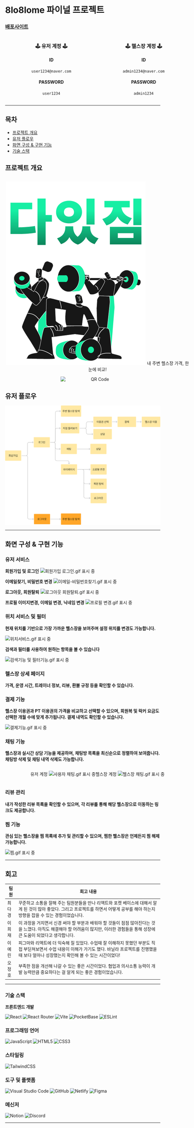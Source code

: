 # 8lo8lome 파이널 프로젝트

### [배포사이트](https://daitgym.netlify.app/main)

<div align="center" style="width: 600px; display: flex; justify-content: space-around;">
  <!-- 첫 번째 계정 -->
  <div style="text-align: center; width: 45%;">
    <h3>🕹️ 유저 계정 🕹️</h3>
    <h4>ID</h4>
    <code>user1234@naver.com</code>
    <h4>PASSWORD</h4>
    <code>user1234</code>
  </div>

  <!-- 두 번째 계정 -->
  <div style="text-align: center; width: 45%;">
    <h3>🕹️ 헬스장 계정 🕹️</h3>
    <h4>ID</h4>
    <code>admin1234@naver.com</code>
    <h4>PASSWORD</h4>
    <code>admin1234</code>
  </div>
</div>

</code>
<br />
<hr />

## 목차

- [프로젝트 개요](#프로젝트-개요)
- [유저 플로우](#유저-플로우)
- [화면 구성 & 구현 기능](#화면-구성--구현-기능)
- [기술 스택](#기술-스택)

## 프로젝트 개요

<div align="center" style="width: 600px; display: flex; flex-direction:column; justify-content: center; align-items:center;">

!["다있짐 로고"](home.png)
내 주변 헬스장 가격, 한눈에 비교!

 <img src="https://camo.githubusercontent.com/6e80a95085a1542f23ab220fa181eb8771c218a67fdc7a736043c47bc4ac8ed6/68747470733a2f2f6170702e6e65746c6966792e636f6d2f71722d636f64652f65794a30655841694f694a4b563151694c434a68624763694f694a49557a49314e694a392e65794a31636d77694f694a6f64485277637a6f764c32526c6347787665533177636d5632615756334c5445344d5330745a47467064476435625335755a58527361575a354c6d467763434a392e66794b5f77466e437766465a48795167584f52533752596156527a6e4a677752447643793032555035496b" alt="QR Code" data-canonical-src="https://app.netlify.com/qr-code/eyJ0eXAiOiJKV1QiLCJhbGciOiJIUzI1NiJ9.eyJ1cmwiOiJodHRwczovL2RlcGxveS1wcmV2aWV3LTE4MS0tZGFpdGd5bS5uZXRsaWZ5LmFwcCJ9.fyK_wFnCwfFZHyQgXORS7RYaVRznJgwRDvCy02UP5Ik" style="width: 40%;">
 </div>

## 유저 플로우

!["유저 플로우"](image.png)

---

## 화면 구성 & 구현 기능

### 유저 서비스

**회원가입 및 로그인**
<img src="https://lh3.googleusercontent.com/fife/ALs6j_H8FtPgIv0m4j96v0rysl9HGOxWCVhYd6Z1zFgDpbBc3IgM5wf1f4IrfPQP4MsPgNUkb4zSdn8Qgd9y11WaccdBCHS0BU3Oj_Zvv9Fy7Oz1farTSxNrOzZgjo7mHBFmWvOFxBKWfQpmJkdCZM7OeJBF35JIMGE8evUg4sNybjVSZY4Ipy1-T1xQVilcaVpmbC_nzB9LqNXcAmfBF7ZPSQSdyS08Yqo3WhZDYhtD19ZSEDkIS29W2RZpkIoXqZDSaEt_g1AhX5_LqM1MKW_0dNVpjyqH-KUK08PcVNWNeQcn66qH6z_tIJEL9WoSAKGM29pap8ggdfw5bBpG65tBVe0QXWWIDP3EjnOqD5wVuuEsWiAFEMCiF2FptG39A8SgK9z9cmTh3jeXja094Ah93kRzGB3AvdWCDrDdMql1zHDrO8vJXfYzyQVhGXX3UCzcgE2JI9jcCnPnIVElEDcpCn6SKILamuyBIBI7v9lbR_6dVHRoFYvJbsrtJyqILcKC-XyM0BAJIYI8qQkkl2wWvimWOY0xtGTbUjhTnBliPfFKA1Iz0GEFjuvmsKEHj9wVOsrMit8-byxJ1wvdtzqva7POk_iWSqw1TrGn8yymjCeOHg0GGEte4crlAok43N2ehGubWOT4Hgyg5FwtR418RODYwZ1jRdzNS6ZMI64ldU5FK0Au_Lp_KXrWReg9bYS1K7W22HblJR1zQrutxqJ10zSjc5bpgvhpC8-ER_BLbK-XUpTr2gTKARq_9ulw4pTBTi079ZcmvC36OBgliCyd1txMDvHxmo28-zC17oMnz7x4UjnPyC89ND8xZ8Ttx3g2x3ht87f-P14cUnliLeLHbvFo0U88jXzSxfXZb02mNguatKzmjbYZDSrPxbZzPrk6O7ci8Sx4uEmOvJTaViKklAit19UonzNfOM_Kg7NeZGIClZEkcyquGd4SEyQPRg2D2olNvHgzDGDSTb5MIocHLBMssNLPY5_g9RsE8LIvIKVlm2qfTa_Xq7fle02y1SDiEl5NAiA4dv59XPIZ7Kh6htAEQqlVMgNcCtKhfdTAcJcAVLwkcPeHCCZAHj_OFsnS0owui9LzWE6jJRLw_KTPQLZiCEbdXE5wcScSUfQavVoA0sYYl-NNpUVMYxtymtXM8mRpZeSllmlFNrG1hHpnOTpsXt7DbTKgoo8ecEnTnmEMU3uXVxD3mlHx6lss7ib4zQUUx4ORNLdFXh960khqcp0adbQJYfp-zyskHxnlfAFliY4v6SKYhka9gr0w70FF7bKLvooU19U_tI-WNILc9u1v7MgLn4QS8Be9ga6Dd5DXnF2Jy8ppLJBhj21KFEowCh06K6po85UQLKQelQhMVd3JSCwGTKVCdVDrqc5_gj9S-ymiwI_TaSTn-wG-LVnRyNfCyl0jXIp6XAKutA73FJ9lMbKa3R5317senvkC0g7keuCVK1vsQSZDFHImpq19iitZSmK69NZYI6HBhWyLlS0j8O05Wg_EVftLyHJgaKcEufuuaEkzhEQMvUrEnO_hPtWN6wtoxetEc2pUYfdKvmJoi37uOQYaDHSsaCeMNTyY2giCeVdvFWUbfMkjx-xGX95LNUadr6JVDNFD=w720-h1480" alt="회원가입 로그인.gif 표시 중" >

**이메일찾기, 비밀번호 변경**
<img src="https://lh3.googleusercontent.com/fife/ALs6j_Fmrc_fQDCQELrL5wgaBE5oeThLky_g4XDrhzdgb73be56rsT1zxO-7a4jqgfxNrJw5saRkTCC4ZN1RroqTNMyPuTYMQvlbGnfWNHGq6Bx0JIMEUeBkvY1jj60AJQ7hH6TTieiSnsu2niUW2Uhh0wpknuMMlFQV2wV4sN70vJbVkWqPp7ILihluxc86bfOvz-l3ZOggSuKeayrzZv8b4mNQwaOiwU8Fj97gCEJUHA1TrmR17C_iE56b0PX3ydQw_KlqXrWf36sEWUSZjizxw3UAVbMFpeBFQEMlPByn_bIgA1HtQ7vvXG0eigl7rjKuJ5YWflRJHpcXtOOenkkNayE6ev_kwUG2pqJQJ1ptqnBetL3UD5RI1Y4gbknmLi8Ixp86UxWvp1p753yXhT7YjTCrOsfhcX-jGwVGcecRLDthWTmhSWra1dH7YzuN3MNLGXQHbEidh-ySedzlWjTDDK4tv81bJJShVGl0bN9se7CxDVgvy5J3hjkdNjdSDrayXsj6ZbfoBtJRtsiLsvAynGUHkH-32RGBABBedozEf_J3DQwg7Loh3u853rR02M8mU58izzcSPb35ZDPs3LJjXK_JTILe7jYIuuNlYROUGVloWCkm4Smow_dcwJ1Twb-svNrmXqsS3rer07-BdSGvqylMS6eNgJw4ds34CBlOCPpcC7Cftt-t0jT3IYbB6fNX0BSEg7MwIHKO95RTIu_vY_-HlYr2Q_if5lLz8kfmtb0QG-pGSA6uxetKFe4HAlO-lc3I1JoY9rXkoKuJ6Na0mJUEJd4Xg7iioBZ5uOrUf6KDHJ0sRHvdzSWVyQS5ryUOh92OaHo6Tgs7AU0dGF_0ywiF93UAyoNGb_h7I8Ta6mgbT5gz0eaeet5rx2OX6dHXoNB1rMG6NPccpCihnsgJo0m8f7WnJMUQ5ZwWtFmyWHYyZ4qkWSAygOiMbIbMkqOdmYKCmCwS59zPcXny60pODHygdOBj3-Y_fVgWVnEligRLJ5Ltmi_E4Frdsl7RAqKNNXZV3RnsqTbEtnHQiRQbHb0LDF87FCN_dzeEnHTPoU_3Ae9dlY3Z4KaWWsAJ31yb2LbNkXkIQMwbb-665cfV1AkbnrRB-lQozKI4dRcHJFVv4XNcYmvNdjCS4FbNCwGnGokscvt7J62Q8Fp8NiSm9KaZLqyfYbQjk27R54IfyiADllQsX2CbXP0sFiSCMq9zBCYRU09Bo22PZf4uY8a44C3WNr9C9rcZvSS_9Zw5d2PHUrPjAmcFiyCID8VLa_5B2SSrDd7ZOlpsbmMYjL2Rfe55osunifVQICFCdLdtGwzmcHS3yjRE1ZWVKUzUeyoH1XjEcrFyS90dgPnmhUHoCukdHOpslRpK0LX3feONQAmvjTmibJxRXwc6sOZpr3sjTNnEy-ZVnZadiHCriTW1c7dXFrJHuoVrJcgshztdMaN6mqT02rJzJ7rtiMCrbIk-wKV98GUzCj_HfnIt4VIx5pa-UASe6b-n8F7t8MaU-3Yc0e4o27picCUgeLlBeJrncylwhSLIJqvT6S4UYMkc5_TyIkPDafVscwoSR9kum9nZJp6QCaELso8_gmG53-cC9wGgMAo-a7omLs53DQ=w2560-h1347" alt="이메일-비밀번호찾기.gif 표시 중" >

**로그아웃, 회원탈퇴**
<img src="https://lh3.googleusercontent.com/fife/ALs6j_GYu0R2ectfnq_DiBNV5_EaSZVyuRFc8hORwpnx_h9E3xpI1tzG2Fpx0pvlmyteyDqs7gosHnxDY72YrIGDMRzfC3Dp7u_WEEKmTa4WggPM6fhbFJ90YdRNfSkwjAl1JQtWBHkmtNJkjyqwRVkQu7OC5pddysBPenJZ8dXvKrQk4WuRQ0b-clv8LaNbdTdH9_loNLdgtp8sEyUA0br02-hvosqx-_b0KuYlP88XO3cgw_79-3lIfT90MmOo1TCj8lc6FoJt9ApOGq_-rg67Qx2htVE_pWXQ5JD3zshEGYCJ8cTPlz13IVunSXozANyU4QMe3fdsFzGZGJusRooD_6orxr12tnALYwCfJLotL-lPxo4Z4FAI8LV28DvCYeWVasWA2kHhqmWgUkJi_3AkCk7SP8jWPtdrzVDmeSKSiGDKHBzfI5QNmODM79AguR465MQOsWIEXtaG6HDP1mYPGqpkOfiM4NiELMGDzMkyBTxRCOct9UOyX-DSSjlaGui7rZh5A9ooW122d_NMMfBwuDqlM7liqDSowPhVCp1nz8QkEP8kTUdAMvog7w7z_s-8hy3Ar80KSoy2Uv8lvEZq4jWwo48HDGq0X05cLkgu5zlilZlS-282-0sRCNfXUCoJLj37IvoM-6_3rmFpF_qWJ-5uNk9cct_bw91GDMIJjO_Cw420k9odureNwHItdSpAJLtIBdnhOB690l6Ap-cXPAdbkVaFreo14vH7MKN8q7B6ztwixOT8Z8rsaUqeUHmFj8sjnc6a5S56gNygVLZ8AqNgQY7POMf2Z7waAcV2EyVhn1ChsvvtABYikg9iiRP3LBPuJNPUts9ONenbVL-ICdkjpNi7szgIUbp-PUXxxHXzA_QeTsk3Y7pRbi-8lOMjTluQla7irZQQXS15iwCkEnGR1EsA2XuMVIBKJFzqVWwRhCM4thg548z-2eRoj6tIHfcXEF-FuV2E4TB8JzFArQvBny_6M1PmdULBiMELoy8hK2a6zGbN3PYC12-pD1PtJI739YFzFCEYLFBEeDUsCPkp8Yfvku5rS0-Ljm8ubjwn3VvX2XSXRE20_5JcqK2YncklgwUhOKcmycFUuo5AJzfrhhJ4sZET_AnS87za13PkNYkGtzSRT0u2LLOFBY_iPEVxf2mxfQ1m_8vgLHosRU9JRwbmVwDSHiNaYQ79wTMbK3cLTw0OTJ---hI9T3eWuMoHUSKtEXKhK67mtsRpVINzCCuXG9q3Ibj8tDhrZ9cjq7dAk6wH1q5A-PmYXg2F2i7LoXxBiRovza_ObRC7iwHD8nz9fL6G-NjhmVPwgKSAci1poqejD-xgep_tC8DOoEpt49qiJaeQKBWUlb3iNElexO1MRI1xvDhpPQQDhDC_vzomNPsiSbnT15oYwHrGHJWVTXOmeGkCRSq_1_EG0ZttrwQXnH0p_UzKkhGCyveGzTu_7bGlkidWTGi-kD62q4jr-R_2COAa6g-4YiGPLoHnEN0tPKhmmlpk8P_B8F4RE--f3twmcsfGhircpp6nqV4wKKygAAF0mvjmBl4tkvgOgRlrAfdbsaxAe0Re-lJ8wLsWk5CDuOrvjcnmydC5d60UL70ZGGgyx3R5lw=w720-h1480" alt="로그아웃 회원탈퇴.gif 표시 중" >

**프로필 이미지변경, 이메일 변경, 닉네임 변경**
<img src="https://lh3.googleusercontent.com/fife/ALs6j_EbIC-qOdy8L1jBRxH5vRtW4XwRBbqRrKF0ltY5Nix75223pBsfMvFK1e04HNTlIcwQASQ13mARv7NpG6-yEXCNPFOr0rSh1MQgeCriP2UX5IGEgHbhm0he_Bs4KFSeFFut9plOKGhEkl55uDovgecXHQwtUHd0OCK6GjJuw3zoxUysTdX3zTIraWMqgp_YZeN7Tjnp_c9XP8Jkdk5S9lBirQklhjW4slPRekmiebe6xDn9Pa1m_7eucgm1UdxG_jJ2HrggXwSkdkeODK2108iD6_RZKKnravtl_LS8949-ROZTZo0b0wiYvkyAe8N1VWw7F2jTr-hOmxOxiw2EcZzPRHMQ0Euv2kr5E2d5AEwIUj5uOOz_564SqGDEETC3xfLbocchYSIsjDjo4ZNz-wiFJtkMDFWv_J2Jz_HE9x8nZDYVlFlx2hk7P0kSPSao9yB_y_-YNxODYVPlPb-FjJh_mjRctHue3jEuPMgHOeleQDxyB9Jya3NW6P-JGYzFSIAT70uU3CI3dSs1qejlMq6JA2jKs4hj2xrdKOdOUGWmfwDeouREhldbItJryds-pSlYZ_tkV-_Y22iOxhKEKIiv0fwCWlvdgIONy0FLr5eTrkwqc1cA4Cg08E_tLWjyE0oD_gPjWL3YGzvfByqh8Ko2tI6rkUG3N6ZH3fzC-xn4gJj9tXEWfZG_snoVsn_w5jMgbp0dkKn6nspCor7uEXhYKTJKJ6rUyYZdj-m94MauT3XN8Zhm_CDSS39hsH0jLG62cNk2Eh90BpvLKAXm8SdCmwhw51vC7wpieohwZCYGxA29ysC8xJWc3l9ppTDdydyIjgpjSvqU8cEjF4DAJo-4SjrEQAVJUn3tRUGtrl6NLGxbm0zP9n6b2_wFPF4Rd8krGE0DGPoSzEMyEQe-Aim3vQW59xM-HMw2wQZAtaRzWDUsS7hSoTo392eFrOHzOXTHfgGiO1_0RTtbsxl1Z11wYHwhj_kRnktaTRxgIUhBbCIU3PYczruRSMiJehGgsCLw3aQr9L7TKH4_fpnVq8VkpigLCdxIr1W2HdkvRCoSut6GmulNePLdtyxk6eVd_b7JkfVQFuX6w7bmtr46vt8UgBld4B0PZxPAPt6mN8uI88OxIMLgueOxfwM_STLZG8qR9csHN6hHG89USLqY2D1X0TAnciQ_YuhMh-CoDBNaZOyQly13Ge6qsM8OoxIxaOmhcRRBQdP9aluSLTjZOMB4tYMDqDhCh6bmzS9tWBJBrfsMLmqNizZPXlhlUBX0BQsJ2adoB7Vk98h8LW7A9xQoU-uY7HNcmflv2TT7nSY4sUvN4mddOdagxlbzZawKZu-K27xehYG1KE8xQsobLCkCSgAoCCFQLW_Wb4JCxiCAS2uGEU185rZHsRBVviTsRyR6QESlsDn6HkAkjlN7MafvICI2SBloW7bvJCKNae_5eDGwVS1a-cRXkidVlo_-5wCmRUx5L5xiLUmcz1O-qzVJ3uUn-L-ZOeddvCdumFk-4JWoXhw-bd_0_HtiAJTDpxDrsbT3SRe6Ejxwd_iAPKyn4olbdUxeadFtLAnOhnI9bSBpDi1j40jZqpVjG789LgcpELhxChMkJ4ythQ=w720-h1480" alt="프로필 변경.gif 표시 중" >

### 위치 서비스 및 필터

**현재 위치를 기반으로 가장 가까운 헬스장을 보여주며 설정 위치를 변경도 가능합니다.**

<img src="https://lh3.googleusercontent.com/fife/ALs6j_G95IPCzvCZNsHttHTtQloyu4fRACZ7Q2ytbmmuvuQgdOzib-sxJqTYBvldWndnMPqwZzaTAMz1HFXyPG0VDu-7QHvPkZDWz29RbO68gA5qrUBb21TBRBFtAA8vtI5Px0OtjJ4zrFEFvwtgb23t6t5tNf5RJ9L6wWWrs575WdzTVthRZRBPusjexFT0bWPgdXQQOdvXK1eA898fvUiolIka_Nfgyn-tTon551tnBraQjaj5rUNPDGFiYwh5lSskCpQSQ08YmHD2lUkvfKBt2aCruN8dyZbCOqFvFQKu8HiDZBhYp_Ww30IxvPXCS5Om_IeQUuV34F_Mt_Q-95XXDz3ouLma0daRcC5wPXD08YWRFIXBByFYr9eBgKWiZs7cCO1nQuGTAZs8blM4HZXsEF-YMQD2G4yq2VH3_Pd8MaJW2zx8ZCrH7WixwQN5JmMpvcAQxDJ1H9VmHKmFmWpg9ZkZTT7Ldyh0ZbABcjNaCbxJ1WLZJNRdg_en_xWivCQ1BU1ZZItgUfHIFaEUwwTHmf-IDHAsPddGBxoZld9wopcMeso9Yoo7E-x_LBFBfy7GS-LPyJZn80L5iP3eYLNNvPqXM98FBUy6EgK2vrs_9Ap7C7RPAAsmPuVr6wnSVwGxRIXfUPW8FuWF5bwAIIO8WW0L5B-V0_OftvPneodAOsX9tjWHX5bq3Zl8XeGfAMPaHvIGYEaas-rxUyvuTxrNfiVw8EyunbaWX9FJGjXq6wHYYvnPjAOupHJRjfY7AIlltU29BOR96VbZoQQszv7JVRCHjXEu5d5QQVzfBvRZ29H8M657Z5y3vfLDZZh67SSyt4Fv8qZuMrlUGVKVNhetCmKAly-nBmuyQPSts-zQKNiIXgyezNIYCNqTn6vdQGR97LHUecaRQ0xwpyWX3dnSFVdBbXDfvJL74zwZWAoXxSfX8KzIEJVbg_046LNy0eXBQQ4dd7ckrCuWk9DTw6BbtLPqdL0wIfdawGYFYVdfdm93UJpKbGBaalz2W4TEx1V6AwUMQmssLea1OQnQItA2o_Vk2-lXaUuloFxHEnSPRMFsK1KSglfxJr9gUpME7jwcZP6tu9RqA4KMbtrj9-F7aYSdXhgx77vVLMHPR7wHct5T8Q_rOwONGQLpeN6K_Tahgv5QjD1_1i-4Q9YIdParVhKGrF_bq02lb24-60ztXwWnoT3KmXkNtZQ9KgtqKh4J0yAua_1UEyOme54rsS_oIvi7RvIS1o5OH258NliXfkgy2-3UzIxSZNQ0yqvJ6TWhVPTRATDknXk7hyQxd_AbrAliOne409IrtwJdmefa7TeEGqBdbeODpgb3YCGwWjCrMUB7H-m-Z-PgINBJC9a3YntF7gr_9HbJ6qenAF9LU0Y1HSxKynnct-TM2pfJq-ML3WC9Wktgnls9wDwgOLRg_bdF4rF81tKx3aqnTFpyXqirAgS5-5x7yh1i_yA4VsUf-WP_QnzaOh8W2k0kZDwoG61tCRJadCbdlq5jW3FjjmDN5VVo8ZA7gYm2KjFyaVc3NN7m0fLjV0p2xBZabPpOkAR70t4HW1roHVA8Tc0KTXMsXCIasMKvf5rCtMUvrjptVn2GjKmt6PYtkq-Cew=w720-h1480" alt="위치서비스.gif 표시 중" >

**검색과 필터를 사용하여 원하는 항목을 볼 수 있습니다**

<img src="https://lh3.googleusercontent.com/fife/ALs6j_HfhgRCuexmsSFPvB6snNUUwHVHrRQjKaxI_SoNly-As0FHLH2707Jk3HQIOhq_mqCA_k-t5fvMdhpE5yc3AQSvILXxdbwWU3gS9eNkWo0oAMeLSou1PUHYOKUDvr5fs01NX51jH9D72WZ6O8NO5y75Z3WM0HjxpTGWVvJ0YqL4bRZhw9tYwiGgnNMhFyh3x4u8eJxIGDlCzMxX7v2djYX2g8w3fUkLHEyAODZUnBGzLfUTr81RCXeyoQbSS7yZezxexhGAfEpNNb7ikFYkOQXnyHTLXETunQypShGNquMzl3ZVvyRK-LT5L_X9NufxMPdps_d37LCoJ3y3Y5RmnbhXFqSL3f-5MtGrCx7qPQkUgrXqLgdcKO_Kt5Sw-giYz7inW2LKHEBZ6yhZxOpkb7Si1JV-dXQVotR8jaTRx_4uz5H333kR-9RdsKpJVoUYeoUirCwfB-U4FbjjBAmzRa-gOPRxL2aIYAdhjipcwiysxYvj9_4QnPhH6G8D4BoIl7brdSZjpnlXJZGbAJgzDaQeYn-lz3MHHRjBoj2L_Wo9ZVtiONMZ5c7Ns8O1tNTZsxxISXnBvffbDXWL0R9wvxOJGH98iY3iKVt9fxSTNbOL_sbUl6PblC7Zm8QiM9JLr0kHs8_WiE4SuKRGgDFitvkXo3gbwu5Rq87BU1m5hJGG4w8ykUbhITOcRLhpRJEetDsVBRzLUPYBf2r_yiv4g4E0Pr4c6OSxUdYBqRcAunk-Di5brOPu4d1RoccKwvDmHbBjLTUmG95_Ltk_iV7HNfEJ_77MTW7QmpaWTC8kaClRqIPu71BiBVnfx9hRZ5crNjLUvDwyXjYkeS-0HU1xduOk4HL63k7gvhDcAAsHUE6QxznXHmqTbBP-7FFRIiHx6a65zHB-bNOpRxJ8mL_cCU3-DN1kDNI9Q5ybe1AQXnvqsvJT8OqeeU-nEp9nOBI0KPsrNM-KS2hdUhXlDQgN10bRPQ6C5KBA9yYxZjLr5kYuK1tX-LZX4OpNGWThzltxmzrCE0vlVvKmzbTSHWzK0rUE0MPCkTbERoUy_HQA840sovqSarOxR2qc93NlhV87eDpSraEj4W4lVl6QLLFkdjTzJ1ot0Nn07vbF_Sv1r94fSvfrHY9mjXAl7QfYToZuAE7u0VduY3lvff8ODS5pwCXncWixbqbAlz-xAAdjzxdaPoO-j5suqMRHTggCmJzjLv5Enuctkw2Iru0eYmyt5ArJFnKMh07KW68PlT2MsijNu80Vhi9Tpni7imCiGbHiq6v6IjN4cdIdlvgkAeb_1LVZeY534RUNSr6aoWebms45qqh_TCrlNPFTynDS-NFRGOUT15fQmQTOawV2qqw1p0C9_b568Wc3w9L6BStF6nun-v-dRsAIyuld8bkHbzjkvhCqK-7f3BojeZw37MY1ftmHSrW18U4OZYckXF5-9hQhrkA2294EoayG2yRUxz26vLqVBg29QPDLKxmjHLhuyUEEKA5MUwsYmXV1KgH8WeJDpVqnUaASPvmfNd0uOELobKwhvdzl7npjao8slakU-J7ROWoNTxJVwmJT0J5BY4nSr2h-nUtd_cE6Pu3iuZwELu4J95_lNtgjp0wYag=w720-h1480" alt="검색기능 및 필터기능.gif 표시 중" >

### 헬스장 상세 페이지

**가격, 운영 시간, 트레이너 정보, 리뷰, 환불 규정 등을 확인할 수 있습니다.**

### 결제 기능

**헬스장 이용권과 PT 이용권의 가격을 비교하고 선택할 수 있으며, 회원복 및 락커 요금도 선택한 개월 수에 맞게 추가됩니다. 결제 내역도 확인할 수 있습니다.**

<img src="https://lh3.googleusercontent.com/fife/ALs6j_HJltMvYIP1XSaehyAqGyPJVmaOXChuRGBKAl_OiK1r8ADDuWiyrefTixOfAiXplxxsMvlVzY0FILfLIMdEP12bqA5SMHIV-hz_t-5zbwWiP_y8OsyaBZZBjBacQo17nN_gO0heiS3aXEeomtPMxPg9CbEFbNLCatXbP9QZcA92lE71bTESV8u5xb6MWUG3nrMFeRh-LMiBUcVrCg2cFbi_90Bu2DLZOLGQ3zcuUPkgbBx3WLKP3DfXPx7pAXYwSuLwjhKCUwcWTrYvebb5rUIrSoCvJjPbdxhk5tfRolWkYeMQqlspLDYUp7kuMvW7hvn19jPvhLpRp03lyEzyxYrn3UuJUjvY-fi1icnfeG-Ny2iHV1BXP-7LOght1m1S_xmKQuc5-wzRQl53sumfpNUDqMeHYPBceXbwKemCOME4UVIpl8wLPtfEtrT8J84iROG2Z6fsR9NdSkrvyElHXaM0Eo-_nXm1uZ365iCD4sv2RQyMsW2NgY4YcpsBCz3p6SoYDILH7l1CsSVk58DvWwpkhRXi9BevSLHIqGy40xV68NHQ4R9-xxvYYfmdta2IBAEpu4gXii7S8kxVqYIwYJWnNkIdlT1jzBPIw-MVCVauhrLx44H9tG4IjZox4OHyANwSO65PXuLFj5ADSDLK7ayUlhUZHSkrszgDrlxQ-A1j2J98NX8-vm3XtT1I2iYWhuZfSlSAJxNIlif5RIUPqgAHPBFKbbYMFeBWQbjM-SoH6mOnWFucfPvfWdfZr4V8plZEaXndGylxMVSFdxsb513-bn_-4kB29MjNuvT1kbNlxeneehIx8gpHbukCBHe5_JkYZt663BVKf0CQrI6qi3UvbQMdd9bgEIQvuTGbEE-vSb4ha5wieOJ6s_IR7pi_G4cBIJSwJCGQPPUHgVJcFyylLGDp9dd2vk4zV1e5qXO9AmGyxjwxNFUBmilqevXIoX6nUbbBRH11KjpIN3M5fWxiUZXeve-CIdmEvfYUv1qJyh52yQmnrCq5TymHZQfDYAvNGtxkAmeKNSYTT5c7VtxAl0ITOlW-imW5CbJCRAnjOHqc5LOPhC40omOUPCUkE2lFZ8h-u2Iisy9TURm9ND4YFJZoTLW4XCU_2XOrjOf_2nrd_jx9mk0DGYHq11xBpZ3QBVAve_-n8eqBtTjuxEx_mRowtjsK77RqXgpbt66__j7rvIO1GrRZfoUsq7P30FocVpnR2t3zJl2dTkEsKblzQaZ7HN6dML4qRAr51XxTIMY7fBHjIF_Axb-t2zmUC8z0rUopMiJYtlcBGtSicoFpEwG-WkK49OtkoBgzPsLlls3kFipy5Sp63BbimUiYBdf5-4r7cevlvzYhdysWoHooCEN9293b3KZ6zw2wRn4TAEy6ngs75_2y2JNxRcvLWQ4uZ_bpWKY8flGGAlj_zOeINcqVNqgPlFz7_ICtPkgEOXjLt_plfXz_70XD5oaAD4AX7PJ2FEGVNQABmiylSP2F2mx9W6Kihi_hNaTLcAPy9adNUXbXvkjn9fbJCDJN2ivu-cdIeGBgOVMCZ6kg_Rol6N7o9Sex65mRoVDtMDW6P3sHuI_xLy8rzazhg6_gtogCtw8OxNhRA6f2rw=w2560-h1347" alt="결제기능.gif 표시 중" >

### 채팅 기능

**헬스장과 실시간 상담 기능을 제공하며, 채팅방 목록을 최신순으로 정렬하여 보여줍니다. 채팅방 삭제 및 채팅 내역 삭제도 가능합니다.**

<div style="width: 600px; display: flex; justify-content: center; align-items:center;">

유저 계정
<img width=300  src="https://lh3.googleusercontent.com/fife/ALs6j_GYQNLYQD5NO1cGUxGFpPfXKu0ZlAqbPCusdirUwqaOkP11CunSFRZiX0u_b7Rf9COi0Lb5TEwNtHnzujOTH3TtAyh5TQDsgau8--mazl1GlHuKd70-_Eo3ycBJ4BVafaeHD0El2-C4bEsmB4XCDH-_YnImyYG9_UmIRkNRNGrB8gbnpRyq8tfT7BzIGXyiQTKO9A1aS9uWpk27Ih8G-uZywDbGe5MVZ_AlvtEpV8947jw6ZksUd3wkPggDPnINHO6jlLaOq3wQdtaG_xri_bi32YRwuLmbSH9qDH487ifI7HuidQcM0oLyByrhiweqmc7e0X-2A9Z-stIaNMy1N1-lWD1XvE3WkgcE-mS1xqGVyslv51OS_5uhEsToM9NNC8RI67l70GU7gxXiLA2-MQBXqJKqUhPJBJES0ehubAmwJ84XRVDPuL7KCsBz7Eywsr4hTwBgkmtPBLb1Z-wjyC9orJ0Psr7wf4WzT5thuTtcvcirJcbcNlyHbZfqXOTiuca0GL_UZka_54Z9DoZzz6jUCEmH3kLrWbIWX8mYxjozud8UrOHMF6_vGfPafmkR4aWidvYjMju9OtxnSvK2cO9Lq_7Cwb-ja11YW1Wv6W_X-Uk48adx4Yoo8IeD08w1J8vOg4pQvvKXbLNlkSjMWNwN8f9hIb1dLRPveV8Osuj-HruXK7Hmvo82VBb7OSzGdy2rJxng3Ckh6IJpNwjLWccurxBG36_KlaX3d4BFTI22nX4Fg8lsnFGS6u1fIim4_tQt22_RYSWUZ0m__h6sqNxEHBbfZCCQhRhNuzUhHJasKsBSyPKXwVUjnT26lB16yq6ZtmL_MaW5m3BW_IGyabiw8EKu6zAn-TyjBf0_kVk4VE8-AZq4ksozzeliMIKnq6hLnl8oSZgyoIgItAtPxWhwznRZqCqQ6oQoOcjcF6ANSNKLmUSKGT9w8FZFo42cE_lWLtf1RSa_eXJ7Ykky9mUfQ-mATWodT1DEsPS1wNbk7H1ts9LUohswd7q42YkL9y8bqrkUWHAb2XnZLTkJWNGuBb9yZICCzhzIrzcY6WqXVnIl-OAyayP5g1Z-VgPgjEaJLLorrAOoogyAlTfGQunWW_SXXXNRJy_8htFF1OdSnoHw8QpZGNoOp3y3OQ-yccY-GuLdyiFFztR9upd8_ipzMpHKccw-cw8kldIh1NcsqUxiuy7Ol3nTtHfzV7oJFBQgOrMZFMTO4DARFsE2jUTarPV7CjJ_cj_UaTmn2Vrtc3SkE8y6uG2wbLNoOasxV--hNrKDsFW3B12f4roV4ehQGdTPNEeEVgJNK_Wzm1BrIF9Fezyfuy42s6IzPoSnOPV5wg6YvjbJslsja8-ofesVH5vInd_lv8fR4lhzE5_RMUiF4pPBZxlo-eR4WuweJQZO15M4YGr487d0kWWYpjDPwRqG4i-KxEeeHHBlN1DptgRXZbfQdftjG7eXpurPRSIZFolwSmlHVP_QBSbPpBONNa3bv56Md-QDImhWW2nKrHeBccBzDKoYGy9Q0AGQtKyx5tOEjScBVXx4DquXFfDvvWrO9E9xwDrrL3EXVDMcq_Q20IhTecsqnxqJnXH1CIGzQk4wuORwZVdvvw=w2560-h1347" alt="사용자 채팅.gif 표시 중" >

헬스장 계정
<img width=300 src="https://lh3.googleusercontent.com/fife/ALs6j_FCx_fdO5oEEdDs93T-Juc3q-aahcBiHbgL-0cEym8RYBunQWSq-tVqulyeQWiWsRM7soyyaLMJETqMR1F52xh7OVXa1ZSn20OTBtmIPUUkNN6rM2cXkTpMZBBrQ5aKHoJNhIbKMyfpx-nHVXZz6lhFqj6L-33Qn3W1w7LCc4pmhVvI3St8pN5Rz2o4zotFA5tRUsLuZdZcbI0E1otz4p_T0rb3Cp4bo-0AyRcvZHMQqXDcVtQ99R8hgWu3kfs_zLzM7rHPnsRncHSKRVlME775vRuD4PyDpu6pf9_UTYNn_c8rL3l2phKC6I_jYW1a0TUe8YpYOs4ph2Y3otPKgsaFLstsFBIYIMmhSLibLqSo120LMjttlIxbunQWN5ityyOfQ06LxsxceN2Ei_cmkQyVVkEO0ZLPSFCmJg2zhYcqLAd4fBBYXP1Tvqf146ogLcKPxd_iPRrNOtHtumY4h2q1pNWpmdqyUWAvVDbA3e46m56deMOP0xmY2BJ7zBwnaWGb9vgG-4VH_aNghXfBqsEwv7XhOI8C0mS7bbnjlN7maBTS7JUmr7If_S-YV6ok5biTiUYFBGNS5QPQgobipeK3tVIMguiMLH5IwgLay_AIFbhusUK029u1-B9ypgNjgPSInRE1gkhacFuk5Ec2hbPKKhTzVYPJhcdl6lgI9Lzwc-e-wQa3UF9gS6SnOyK0J4eeGRN7byzqeJk4-SBxefn0qPWi3sYsDyjKvlpSKfGMyleUzdogntViOQvLeo6rneGoiuuGJNY2-oedsCG91Gbs9suLU0eGaxjqdbfVIaEilmbIVerAnZ4CSh4m4yBulOXFOd7sC1mzJUwZFMpH2ll8VmsKtXoYX3A14ySfKqbEgbIjI15sWHtzPmWhONHTjzmVLZe3eQf6DGFyf6H8pdyQqGtXAUrRF-P1LgS5vDAbmKoW1wXNQVwqJ36fgbrvzRlk_2mJIaBcPGqwmnJkBQwoI5L3QwvyDOQpNhFdWx8e0_FfsB-QQQHZGN3P5NI2VeuxS_QdeexTyyRHJKluUR0cpewSeLu1FEwJ0PrIpk9ZuNdjJeQzLD-l07VipzM2djd7gENyPicKEEbZMKHWmqp8wklBKX2kYvINksi--9hOthf01Vjc9ydOk3CRUtzVLKjA1Oir6tX7rGC_aYz_L-ZHhiaIu80udriXvSMSwwD-xlMumkRHP_rq3QrmQqYw7yVGOKE6FKHNOMjRRDWlsZpRC1HcJsXhAuRp_KKx_0iiIP3kISGRJUfqlY53qj8XpEd4AMRagPVW675xgzn7UNNU2oi_APmFaGEYuWC5A2Js-BSGLqa9XyEBvCOUT_-b40yLjAtCjPLAU3EdN1s0ZioByVcxR47FOeh-Z0b8dXWAorAcDUCZfl22TyXGg-kTi2kOV4sTa4uIYVbDSZEur6hAanCUS8mXJvQJYBEDQdUejd_bK9ftdqUl6KDzTA3MkuckfNOn5n6mlqOJOHqSVys8EPOqLMdelBpQ-XkaWIJpduWTk6v1UftpZ8kmLfNfCfhAj-BdvZdIUHJNLEIksqZ67oBOWGqubBPckYgP4mE042r5gXJGT7MPUjluOAHtoIr_0yNVhc3ja7JP=w1423-h1347" alt="헬스장 채팅.gif 표시 중" >

</div>

### 리뷰 관리

**내가 작성한 리뷰 목록을 확인할 수 있으며, 각 리뷰를 통해 해당 헬스장으로 이동하는 링크도 제공합니다.**

### 찜 기능

**관심 있는 헬스장을 찜 목록에 추가 및 관리할 수 있으며, 찜한 헬스장은 언제든지 찜 해제 가능합니다.**

<img src="https://lh3.googleusercontent.com/fife/ALs6j_Hfqg28TCkcloYisBdh12-UndS8a1njx5HnPoiCGXXv3KTyxYPPdqSXmBPJyjxW1zoHP17QTWKnWPjMeFsBYUVpq5PzoraRkMUv_3wtaRtoTahWZyqPAz6I2xPXvaDlrmHnigNxOkkUwaR7nBpdrJTDbmazwkKXhKy5j1cimTVcb3e1RLR07WtRVoDLKraG48KRobrycRccwA0Qz6R7EkHlVYdLTKrGShzzTBqx5e7lrjtWnH2TaIeFSncdQI_IqFQK7cU5BnGuOxcAVjdxPI67JuD42EWFlfCrlne9FoWfmp26BuMWDrJhnyDiiVQ7vQjHB2uWFHGAfhq-AFtxYfmowFcEXWVCKZngUCL4TwV2wWGZlmEexjZd0HfTYbM9PnLWP87uflwAIYUd5aIaLW9OwsN2YBnOt9kW8QEDLUy8Y6LLyegASK7PPXzXIWiXSK6rfapLzgUlUqiyWTG7Z-vBSYWRMsyLw7OUp2VAbUa0iGs2Dsck_5kF58MMNAGgZGXwvgXNgB5HcqdZ5441fvK-ISe-BAj7mz4RpfySPiwafP-ybgNLIIZ-wWpbNQb4uwdkkYD1t-zQSoy52KDT6tJO_sgbaTzNlRk2YPqHqoB4RCjETzXgoQxkvkAK21wzztAigwSHaRVFHAscKUYbS_Dl14g8bRngnP-jLvakKcf5_gZwapHySB2OUObIzL3WklpEvyK-7ZFOhmCnBAwPq_DbjqlTRGHeLKXA0lYYaR38lJM21GJWewgOi-3asUv1k3aY4QGVXaDO2cpP4br80JfhFFfFdETBt3_nMIlPpEnI6XmVFU3k7nwFObnj-AWBTLnYvXbo6OwdIqrBJVyLi22ObDIxA0csJqIZVcrge3aF0xYplcZ2u5YUWNL8n8k9RXD22QdX31uTUCqkqtr1f7VJI-hB7dt0lD0hyNvFrOe_dGGUhSkUNFzivRYVxj7qoUCbIIHnW7iHDZvh6449cugaqIexsHoqgC8dZevuuL3IyTiPzYyTopyLiDDKeoCTCzf0Rmt0cBRo4qphhm3uvpdu7ZQjS_mtS9eR9IJft_o9CntLPICOUBsu1xgRNh0T29Lm2zB8KtEujn4tIts_WBsxmVHXGkcfVVfQctqpb2dFfpYMAxyaJEZBellTwCXzVk2YLCtWLAAvo8jtaW-u1BJ3ql_71TrHBrZlpDhKu4g3WxbTIqiMvJI71EG8pHUzeA60Sydfu_7lBl4DAaNXKfZGg3K4hPc3khI5fQ4TDefwu3n7PWFwHgbITeXwuBNWPJW28OruiSwaoRCXW2WVeAY8cnPBPNUujWHdeThHgkdQduaH_ZYW5hHPURtKASCLfmQOZ9HpOVSBFT4I9gyCB-R7QCyoqbkqDqMqBwJOGTEmzExGQe3AQBUern9RinHWc5bVD8WqQyvkUD5UISanMJBuheUufLZp8fN8yA8u1auS2GKO21H6AvcMwMzGfzOa_1f9I18sh0C45T7yog9FdGT1gSYx0Cks5Hb4l57vCVHT8GAvGZjOlK3i36GOt80wSVpyGXbrBz1NYFLfmf2S85zAbOOTKLa0tFTr2_CXtJVo_oxq8se7PgA3AMczV5FACVNwfKWZhYZCXfyeYQ=w2560-h1347" alt="찜.gif 표시 중" >

---

## 회고

| 팀원   | 회고 내용                                                                                                                                                                                                   |
| ------ | ----------------------------------------------------------------------------------------------------------------------------------------------------------------------------------------------------------- |
| 최다경 | 꾸준하고 소통을 잘해 주는 팀원분들을 만나 리액트와 포켓 베이스에 대해서 알게 된 것이 많아 좋았다. 그리고 프로젝트를 하면서 어떻게 공부를 해야 하는지 방향을 잡을 수 있는 경험이었습니다.                    |
| 이희재 | 이 과정을 거치면서 신경 써야 할 부분과 배워야 할 것들이 점점 많아진다는 것을 느꼈다. 아직도 해결해야 할 어려움이 많지만, 이러한 경험들을 통해 성장에 큰 도움이 되었다고 생각합니다.                         |
| 이예린 | 피그마와 리액트에 더 익숙해 질 있었다. 수업때 잘 이해하지 못했던 부분도 직접 부딛쳐보면서 수업 내용이 이해가 가기도 했다. 바닐라 프로젝트를 진행했을때 보다 얼마나 성장했는지 확인해 볼 수 있는 시간이었다! |
| 오정호 | 부족한 점을 개선해 나갈 수 있는 좋은 시간이었다. 협업과 의사소통 능력이 개발 능력만큼 중요하다는 걸 알게 되는 좋은 경험이었습니다.                                                                          |

---

### 기술 스택

**프론트엔드 개발**

![React](https://img.shields.io/badge/react-%2320232a.svg?style=for-the-badge&logo=react&logoColor=%2361DAFB)
![React Router](https://img.shields.io/badge/React_Router-CA4245?style=for-the-badge&logo=react-router&logoColor=white)
![Vite](https://img.shields.io/badge/vite-%23646CFF.svg?style=for-the-badge&logo=vite&logoColor=white)
![PocketBase](https://img.shields.io/badge/pocketbase-%236CFF.svg?style=for-the-badge&logo=pocketbase&logoColor=white)
![ESLint](https://img.shields.io/badge/ESLint-4B3263?style=for-the-badge&logo=eslint&logoColor=white)

### 프로그래밍 언어

![JavaScript](https://img.shields.io/badge/javascript-%23323330.svg?style=for-the-badge&logo=javascript&logoColor=%23F7DF1E)
![HTML5](https://img.shields.io/badge/html5-%23E34F26.svg?style=for-the-badge&logo=html5&logoColor=white)
![CSS3](https://img.shields.io/badge/css3-%231572B6.svg?style=for-the-badge&logo=css3&logoColor=white)

### 스타일링

![TailwindCSS](https://img.shields.io/badge/tailwindcss-%2338B2AC.svg?style=for-the-badge&logo=tailwind-css&logoColor=white)

### 도구 및 플랫폼

![Visual Studio Code](https://img.shields.io/badge/Visual%20Studio%20Code-0078d7.svg?style=for-the-badge&logo=visual-studio-code&logoColor=white)
![GitHub](https://img.shields.io/badge/github-%23121011.svg?style=for-the-badge&logo=github&logoColor=white)
![Netlify](https://img.shields.io/badge/netlify-%23000000.svg?style=for-the-badge&logo=netlify&logoColor=#00C7B7)
![Figma](https://img.shields.io/badge/figma-%23F24E1E.svg?style=for-the-badge&logo=figma&logoColor=white)

### 메신저

![Notion](https://img.shields.io/badge/Notion-%23000000.svg?style=for-the-badge&logo=notion&logoColor=white)
![Discord](https://img.shields.io/badge/Discord-7289DA?style=for-the-badge&logo=discord&logoColor=white)

---

</div>
